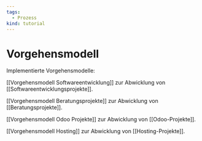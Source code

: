 ```yaml
---
tags:
  - Prozess
kind: tutorial
---
```

# Vorgehensmodell

Implementierte Vorgehensmodelle:

[[Vorgehensmodell Softwareentwicklung]] zur Abwicklung von [[Softwareentwicklungsprojekte]].

[[Vorgehensmodell Beratungsprojekte]] zur Abwicklung von [[Beratungsprojekte]].

[[Vorgehensmodell Odoo Projekte]] zur Abwicklung von [[Odoo-Projekte]].

[[Vorgehensmodell Hosting]] zur Abwicklung von [[Hosting-Projekte]].